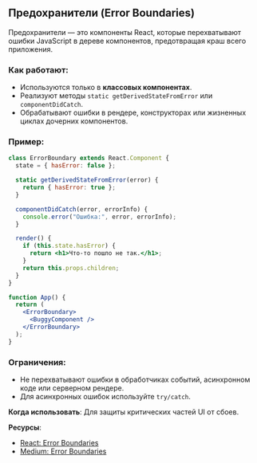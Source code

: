 ## Предохранители (Error Boundaries)

Предохранители — это компоненты React, которые перехватывают ошибки JavaScript в дереве компонентов, предотвращая краш всего приложения.

### Как работают:

- Используются только в **классовых компонентах**.
- Реализуют методы `static getDerivedStateFromError` или `componentDidCatch`.
- Обрабатывают ошибки в рендере, конструкторах или жизненных циклах дочерних компонентов.

### Пример:

```jsx
class ErrorBoundary extends React.Component {
  state = { hasError: false };

  static getDerivedStateFromError(error) {
    return { hasError: true };
  }

  componentDidCatch(error, errorInfo) {
    console.error("Ошибка:", error, errorInfo);
  }

  render() {
    if (this.state.hasError) {
      return <h1>Что-то пошло не так.</h1>;
    }
    return this.props.children;
  }
}

function App() {
  return (
    <ErrorBoundary>
      <BuggyComponent />
    </ErrorBoundary>
  );
}
```

### Ограничения:

- Не перехватывают ошибки в обработчиках событий, асинхронном коде или серверном рендере.
- Для асинхронных ошибок используйте `try/catch`.

**Когда использовать**: Для защиты критических частей UI от сбоев.

**Ресурсы**:

- [React: Error Boundaries](https://react.dev/reference/react/Component#catching-rendering-errors-with-an-error-boundary)
- [Medium: Error Boundaries](https://medium.com/@rossbulat/react-error-boundaries-a8e8a8e8a8e)
